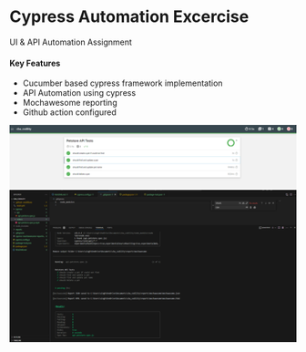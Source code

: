 # Cypress Automation Excercise

UI & API Automation Assignment

#### Key Features
- Cucumber based cypress framework implementation
- API Automation using cypress
- Mochawesome reporting
- Github action configured

![](image.png)
![](run.png)